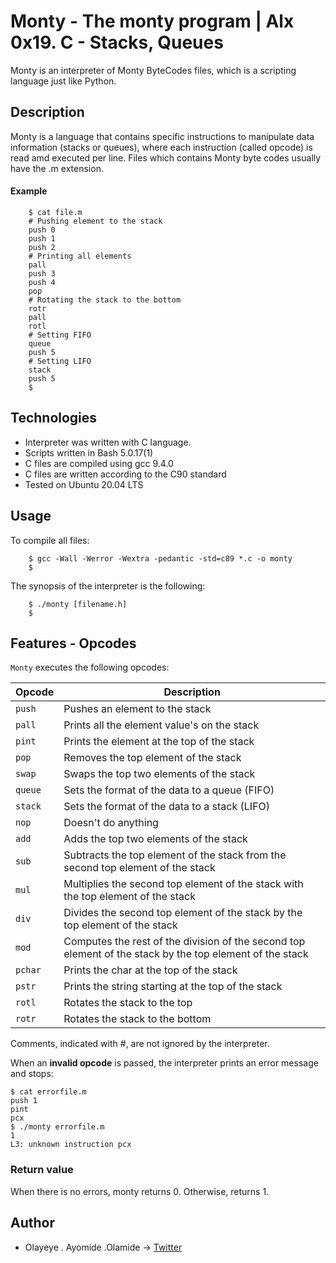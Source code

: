 # Monty - The monty program | Alx 0x19. C - Stacks, Queues 

Monty is an interpreter of Monty ByteCodes files, which is a scripting language just like Python.

## Description 

Monty is a language that contains specific instructions to manipulate data information (stacks or queues), where each instruction (called opcode) is read amd executed per line. Files which contains Monty byte codes usually have the .m extension.

#### Example
```
	$ cat file.m
	# Pushing element to the stack
	push 0
	push 1
	push 2
	# Printing all elements
	pall
	push 3
	push 4
	pop
	# Rotating the stack to the bottom
	rotr
	pall
	rotl
	# Setting FIFO
	queue
	push 5
	# Setting LIFO
	stack
	push 5
	$
```

## Technologies

* Interpreter was written with C language.
* Scripts written in Bash 5.0.17(1)
* C files are compiled using gcc 9.4.0
* C files are written according to the C90 standard
* Tested on Ubuntu 20.04 LTS

## Usage

To compile all files:
```
	$ gcc -Wall -Werror -Wextra -pedantic -std=c89 *.c -o monty
	$
```

The synopsis of the interpreter is the following:

```
	$ ./monty [filename.h]
	$
```

## Features - Opcodes
 
`Monty` executes the following opcodes:

Opcode | Description
--- | ---
`push` | Pushes an element to the stack
`pall` | Prints all the element value's on the stack
`pint` | Prints the element at the top of the stack
`pop` | Removes the top element of the stack
`swap` | Swaps the top two elements of the stack
`queue` | Sets the format of the data to a queue (FIFO)
`stack` | Sets the format of the data to a stack (LIFO)
`nop` | Doesn't do anything
`add` | Adds the top two elements of the stack
`sub` | Subtracts the top element of the stack from the second top element of the stack
`mul` | Multiplies the second top element of the stack with the top element of the stack
`div` | Divides the second top element of the stack by the top element of the stack
`mod` | Computes the rest of the division of the second top element of the stack by the top element of the stack
`pchar` | Prints the char at the top of the stack
`pstr` | Prints the string starting at the top of the stack
`rotl` | Rotates the stack to the top
`rotr` | Rotates the stack to the bottom

Comments, indicated with #, are not ignored by the interpreter.

When an **invalid opcode**  is passed, the interpreter prints an error message and stops:

```
$ cat errorfile.m
push 1
pint
pcx
$ ./monty errorfile.m
1
L3: unknown instruction pcx
```

### Return value
	
When there is no errors, monty returns 0. Otherwise, returns 1.

## Author
* Olayeye . Ayomide .Olamide -> [Twitter](https://twitter.com/OlayeyeMuideen)
